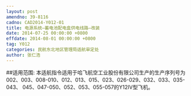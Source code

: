 ```yaml
---
layout: post
amendno: 39-8116
cadno: CAD2014-Y012-01
title: 电源系统–蓄电池配电盒供电线路–改装
date: 2014-07-25 00:00:00 +0800
effdate: 2014-08-01 00:00:00 +0800
tag: Y012
categories: 民航东北地区管理局适航审定处
author: 张仁浩
---
```


##适用范围:
本适航指令适用于哈飞航空工业股份有限公司生产的生产序列号为002、003、008-010、012、013、015、023、026-029、032、033、035-043、 045、047-050、052、053、055-057的Y12IV型飞机。

